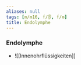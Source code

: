 ```yaml
---
aliases: null
tags: [m/m16, f/👂, f/⚙️]
title: Endolymphe
---
```

### Endolymphe
- ![[Innenohrflüssigkeiten]]